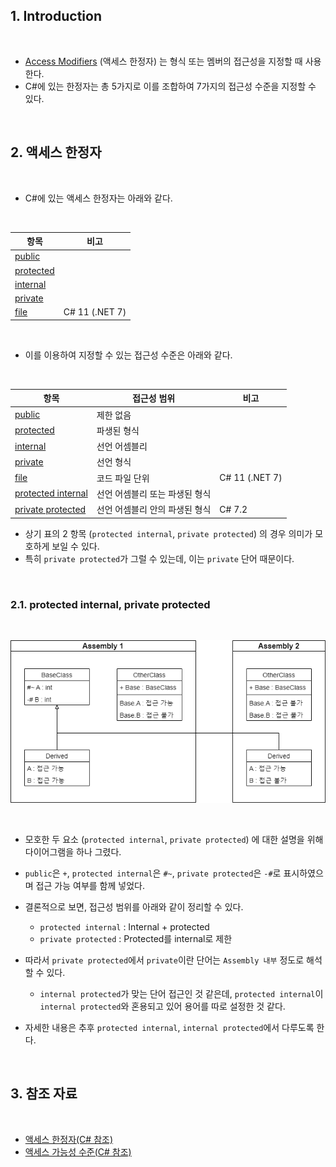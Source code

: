 ## 1. Introduction

<br>

- [Access Modifiers](https://learn.microsoft.com/ko-kr/dotnet/csharp/language-reference/keywords/access-modifiers) (액세스 한정자) 는 형식 또는 멤버의 접근성을 지정할 때 사용한다.
- C#에 있는 한정자는 총 5가지로 이를 조합하여 7가지의 접근성 수준을 지정할 수 있다.

<br>

## 2. 액세스 한정자

<br>

- C#에 있는 액세스 한정자는 아래와 같다.

<br>

|항목|비고|
|---|---|
|[public](https://learn.microsoft.com/ko-kr/dotnet/csharp/language-reference/keywords/public)||
|[protected](https://learn.microsoft.com/ko-kr/dotnet/csharp/language-reference/keywords/protected)||
|[internal](https://learn.microsoft.com/ko-kr/dotnet/csharp/language-reference/keywords/internal)||
|[private](https://learn.microsoft.com/ko-kr/dotnet/csharp/language-reference/keywords/private)||
|[file](https://learn.microsoft.com/ko-kr/dotnet/csharp/language-reference/keywords/file)|C# 11 (.NET 7)|

<br>

- 이를 이용하여 지정할 수 있는 접근성 수준은 아래와 같다.

<br>

|항목|접근성 범위|비고|
|---|---|---|
|[public](https://learn.microsoft.com/ko-kr/dotnet/csharp/language-reference/keywords/public)|제한 없음||
|[protected](https://learn.microsoft.com/ko-kr/dotnet/csharp/language-reference/keywords/protected)|파생된 형식||
|[internal](https://learn.microsoft.com/ko-kr/dotnet/csharp/language-reference/keywords/internal)|선언 어셈블리||
|[private](https://learn.microsoft.com/ko-kr/dotnet/csharp/language-reference/keywords/private)|선언 형식||
|[file](https://learn.microsoft.com/ko-kr/dotnet/csharp/language-reference/keywords/file)|코드 파일 단위|C# 11 (.NET 7)|
|[protected internal](https://learn.microsoft.com/ko-kr/dotnet/csharp/language-reference/keywords/protected-internal)|선언 어셈블리 또는 파생된 형식||
|[private protected](https://learn.microsoft.com/ko-kr/dotnet/csharp/language-reference/keywords/private-protected)|선언 어셈블리 안의 파생된 형식|C# 7.2|

- 상기 표의 2 항목 (`protected internal`, `private protected`) 의 경우 의미가 모호하게 보일 수 있다.
- 특히 `private protected`가 그럴 수 있는데, 이는 `private` 단어 때문이다.

<br>

### 2.1. protected internal, private protected

<br>

![Protected internal과 private protected](./Assets/protectedinternalandprivateprotected.png)

<br>

- 모호한 두 요소 (`protected internal`, `private protected`) 에 대한 설명을 위해 다이어그램을 하나 그렸다.
- `public`은 `+`, `protected internal`은 `#~`, `private protected`은 `-#`로 표시하였으며 접근 가능 여부를 함께 넣었다.


- 결론적으로 보면, 접근성 범위를 아래와 같이 정리할 수 있다.
    - `protected internal` : Internal + protected
    - `private protected` : Protected를 internal로 제한
- 따라서 `private protected`에서 `private`이란 단어는 `Assembly 내부` 정도로 해석할 수 있다.
    - `internal protected`가 맞는 단어 접근인 것 같은데, `protected internal`이 `internal protected`와 혼용되고 있어 용어를 따로 설정한 것 같다.


- 자세한 내용은 추후 `protected internal`, `internal protected`에서 다루도록 한다.

<br>

## 3. 참조 자료

<br>

- [액세스 한정자(C# 참조)](https://learn.microsoft.com/ko-kr/dotnet/csharp/language-reference/keywords/access-modifiers)
- [액세스 가능성 수준(C# 참조)](https://learn.microsoft.com/ko-kr/dotnet/csharp/language-reference/keywords/accessibility-levels)